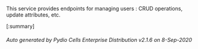 






This service provides endpoints for managing users : CRUD operations, update attributes, etc.

[:summary]

###### Auto generated by Pydio Cells Enterprise Distribution v2.1.6 on 8-Sep-2020
